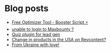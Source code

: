 # Blog posts
<!-- BLOG-POST-LIST:START -->
- [Free Optimizer Tool - Booster Script ⚡](https://afflift.com/f/threads/free-optimizer-tool-booster-script-%E2%9A%A1.10601/)
- [unable to login to Maxbounty ?](https://afflift.com/f/threads/unable-to-login-to-maxbounty.10298/)
- [Quiz plugin for lead gen](https://afflift.com/f/threads/quiz-plugin-for-lead-gen.8886/)
- [Change in products in the USA on Revcontent?](https://afflift.com/f/threads/change-in-products-in-the-usa-on-revcontent.10604/)
- [From Ukraine with love!](https://afflift.com/f/threads/from-ukraine-with-love.10599/)
<!-- BLOG-POST-LIST:END -->
